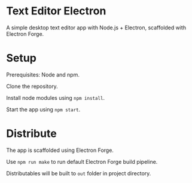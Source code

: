 # Text Editor Electron

A simple desktop text editor app with Node.js + Electron, scaffolded with Electron Forge.

# Setup

Prerequisites: Node and npm.

Clone the repository.

Install node modules using `npm install`.

Start the app using `npm start`.

# Distribute

The app is scaffolded using Electron Forge.

Use `npm run make` to run default Electron Forge build pipeline.

Distributables will be built to `out` folder in project directory.
